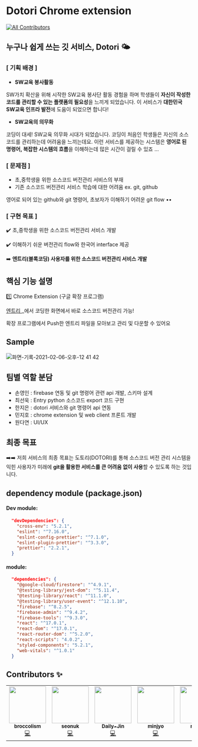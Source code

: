 # Dotori Chrome extension

<!-- ALL-CONTRIBUTORS-BADGE:START - Do not remove or modify this section -->
[![All Contributors](https://img.shields.io/badge/all_contributors-3-blue.svg?style=flat-square)](#contributors-)
<!-- ALL-CONTRIBUTORS-BADGE:END -->

## 누구나 쉽게 쓰는 깃 서비스, Dotori 🌤
### [ 기획 배경 ]

- **SW교육 봉사활동**

SW가치 확산을 위해 시작한 SW교육 봉사단 활동 경험을 하며 학생들이 **자신이 작성한 코드를 관리할 수 있는 플랫폼의 필요성**을 느끼게 되었습니다. 이 서비스가 **대한민국 SW교육 인프라 발전**에 도움이 되었으면 합니다!

- **SW교육의 의무화**

코딩이 대세! SW교육 의무화 시대가 되었습니다. 코딩이 처음인 학생들은 자신의 소스코드를 관리하는데 어려움을 느끼는데요. 이런 서비스를 제공하는 시스템은 **영어로 된 명령어, 복잡한 시스템의 흐름**을 이해하는데 많은 시간이 걸릴 수 있죠 ...  


### [ 문제점 ]

- 초,중학생을 위한 소스코드 버전관리 서비스의 부재
- 기존 소스코드 버전관리 서비스 학습에 대한 어려움 ex. git, github

영어로 되어 있는 github와 git 명령어, 초보자가 이해하기 어려운 git flow ••  


### [ 구현 목표 ]

✔️ 초,중학생을 위한 소스코드 버전관리 서비스 개발

✔️ 이해하기 쉬운 버전관리 flow와 한국어 interface 제공

➡️  **엔트리(블록코딩) 사용자를 위한 소스코드 버전관리 서비스 개발**  
  

## 핵심 기능 설명

1️⃣ Chrome Extension (구글 확장 프로그램)

[엔트리 ](https://playentry.org/ws#!)_에서 코딩한 화면에서 바로 소스코드 버전관리 가능!


확장 프로그램에서 Push한 엔트리 파일을 모아보고 관리 및 다운할 수 있어요  


## Sample
![화면-기록-2021-02-06-오후-12 41 42](https://user-images.githubusercontent.com/22928068/107108124-10602500-6879-11eb-964b-012df9d0a250.gif)

## 팀별 역할 분담
- 손영인 : firebase 연동 및 git 명령어 관련 api 개발, 스키마 설계
- 최선욱 : Entry python 소스코드 export 코드 구현
- 한지은 : dotori 서비스와 git 명령어 api 연동
- 민지호 : chrome extension 및 web client 프론트 개발
- 원다연 : UI/UX 

## 최종 목표

➡️➡️ 저희 서비스의 최종 목표는 도토리(DOTORI)를 통해 소스코드 버전 관리 시스템을 익힌 사용자가 미래에 **git을 활용한 서비스를 큰 어려움 없이 사용**할 수 있도록 하는 것입니다.

## dependency module (package.json)
#### Dev module: 
```json
  "devDependencies": {
    "cross-env": "5.2.1",
    "eslint": "^7.16.0",
    "eslint-config-prettier": "^7.1.0",
    "eslint-plugin-prettier": "^3.3.0",
    "prettier": "2.2.1",
  }
```

#### module:
```json
  "dependencies": {
    "@google-cloud/firestore": "^4.9.1",
    "@testing-library/jest-dom": "^5.11.4",
    "@testing-library/react": "^11.1.0",
    "@testing-library/user-event": "^12.1.10",
    "firebase": "^8.2.5",
    "firebase-admin": "^9.4.2",
    "firebase-tools": "^9.3.0",
    "react": "^17.0.1",
    "react-dom": "^17.0.1",
    "react-router-dom": "^5.2.0",
    "react-scripts": "4.0.2",
    "styled-components": "5.2.1",
    "web-vitals": "^1.0.1"
  }
```  

## Contributors ✨

<!-- ALL-CONTRIBUTORS-LIST:START - Do not remove or modify this section -->
<!-- prettier-ignore-start -->
<!-- markdownlint-disable -->
<table>
  <tr>
    <td align="center"><a href="https://github.com/broccolism"><img src="https://avatars.githubusercontent.com/u/45515332?s=400&u=ab09afbfdc29ef24164be9b6974d137cdba12e30&v=4" width="100px;" alt=""/><br /><sub><b>broccolism</b></sub></a><br /><a href="https://github.com/orgs/DOTORI-JointHackathonForSWUniv/people/broccolism" title="Code">💻</a></td>
    <td align="center"><a href="https://github.com/seonuk"><img src="https://avatars3.githubusercontent.com/u/22928068?v=4?s=100" width="100px;" alt=""/><br /><sub><b>seonuk</b></sub></a><br /><a href="https://github.com/orgs/DOTORI-JointHackathonForSWUniv/people/seonuk" title="Code">💻</a></td>
    <td align="center"><a href="https://github.com/Daily-Jin"><img src="https://avatars.githubusercontent.com/u/61936465?s=400&v=4" width="100px;" alt=""/><br /><sub><b>Daily-Jin</b></sub></a><br /><a href="https://github.com/orgs/DOTORI-JointHackathonForSWUniv/people/Daily-Jin" title="Code">💻</a></td>
    <td align="center"><a href="https://github.com/minjyo"><img src="https://avatars.githubusercontent.com/u/24283401?s=400&u=13047edba3e2346a2196c813459ca68e61f5f20a&v=4" width="100px;" alt=""/><br /><sub><b>minjyo</b></sub></a><br /><a href="https://github.com/orgs/DOTORI-JointHackathonForSWUniv/people/minjyo" title="Code">💻</a></td>
    <td align="center"><a href="https://github.com/dazzel3"><img src="https://avatars.githubusercontent.com/u/50357236?s=400&v=4" width="100px;" alt=""/><br /><sub><b>minjyo</b></sub></a><br /><a href="https://github.com/orgs/DOTORI-JointHackathonForSWUniv/people/dazzel3" title="Code">💻</a></td>
  </tr>
</table>

<!-- markdownlint-restore -->
<!-- prettier-ignore-end -->

<!-- ALL-CONTRIBUTORS-LIST:END -->

